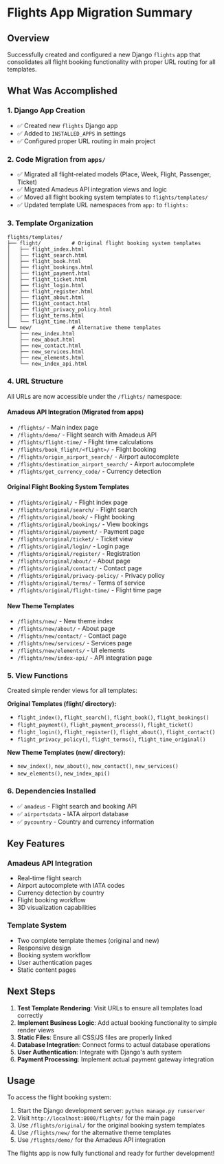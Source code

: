 # Flights App Migration Summary

## Overview
Successfully created and configured a new Django `flights` app that consolidates all flight booking functionality with proper URL routing for all templates.

## What Was Accomplished

### 1. Django App Creation
- ✅ Created new `flights` Django app
- ✅ Added to `INSTALLED_APPS` in settings
- ✅ Configured proper URL routing in main project

### 2. Code Migration from `apps/`
- ✅ Migrated all flight-related models (Place, Week, Flight, Passenger, Ticket)
- ✅ Migrated Amadeus API integration views and logic
- ✅ Moved all flight booking system templates to `flights/templates/`
- ✅ Updated template URL namespaces from `app:` to `flights:`

### 3. Template Organization
```
flights/templates/
├── flight/          # Original flight booking system templates
│   ├── flight_index.html
│   ├── flight_search.html
│   ├── flight_book.html
│   ├── flight_bookings.html
│   ├── flight_payment.html
│   ├── flight_ticket.html
│   ├── flight_login.html
│   ├── flight_register.html
│   ├── flight_about.html
│   ├── flight_contact.html
│   ├── flight_privacy_policy.html
│   ├── flight_terms.html
│   └── flight_time.html
└── new/             # Alternative theme templates
    ├── new_index.html
    ├── new_about.html
    ├── new_contact.html
    ├── new_services.html
    ├── new_elements.html
    └── new_index_api.html
```

### 4. URL Structure
All URLs are now accessible under the `/flights/` namespace:

#### Amadeus API Integration (Migrated from apps)
- `/flights/` - Main index page
- `/flights/demo/` - Flight search with Amadeus API
- `/flights/flight-time/` - Flight time calculations
- `/flights/book_flight/<flight>/` - Flight booking
- `/flights/origin_airport_search/` - Airport autocomplete
- `/flights/destination_airport_search/` - Airport autocomplete
- `/flights/get_currency_code/` - Currency detection

#### Original Flight Booking System Templates
- `/flights/original/` - Flight index page
- `/flights/original/search/` - Flight search
- `/flights/original/book/` - Flight booking
- `/flights/original/bookings/` - View bookings
- `/flights/original/payment/` - Payment page
- `/flights/original/ticket/` - Ticket view
- `/flights/original/login/` - Login page
- `/flights/original/register/` - Registration
- `/flights/original/about/` - About page
- `/flights/original/contact/` - Contact page
- `/flights/original/privacy-policy/` - Privacy policy
- `/flights/original/terms/` - Terms of service
- `/flights/original/flight-time/` - Flight time page

#### New Theme Templates
- `/flights/new/` - New theme index
- `/flights/new/about/` - About page
- `/flights/new/contact/` - Contact page
- `/flights/new/services/` - Services page
- `/flights/new/elements/` - UI elements
- `/flights/new/index-api/` - API integration page

### 5. View Functions
Created simple render views for all templates:

**Original Templates (flight/ directory):**
- `flight_index()`, `flight_search()`, `flight_book()`, `flight_bookings()`
- `flight_payment()`, `flight_payment_process()`, `flight_ticket()`
- `flight_login()`, `flight_register()`, `flight_about()`, `flight_contact()`
- `flight_privacy_policy()`, `flight_terms()`, `flight_time_original()`

**New Theme Templates (new/ directory):**
- `new_index()`, `new_about()`, `new_contact()`, `new_services()`
- `new_elements()`, `new_index_api()`

### 6. Dependencies Installed
- ✅ `amadeus` - Flight search and booking API
- ✅ `airportsdata` - IATA airport database
- ✅ `pycountry` - Country and currency information

## Key Features

### Amadeus API Integration
- Real-time flight search
- Airport autocomplete with IATA codes
- Currency detection by country
- Flight booking workflow
- 3D visualization capabilities

### Template System
- Two complete template themes (original and new)
- Responsive design
- Booking system workflow
- User authentication pages
- Static content pages

## Next Steps

1. **Test Template Rendering**: Visit URLs to ensure all templates load correctly
2. **Implement Business Logic**: Add actual booking functionality to simple render views
3. **Static Files**: Ensure all CSS/JS files are properly linked
4. **Database Integration**: Connect forms to actual database operations
5. **User Authentication**: Integrate with Django's auth system
6. **Payment Processing**: Implement actual payment gateway integration

## Usage

To access the flight booking system:
1. Start the Django development server: `python manage.py runserver`
2. Visit `http://localhost:8000/flights/` for the main page
3. Use `/flights/original/` for the original booking system templates
4. Use `/flights/new/` for the alternative theme templates
5. Use `/flights/demo/` for the Amadeus API integration

The flights app is now fully functional and ready for further development!
